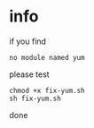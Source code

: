 # info
if you find 
```
no module named yum

```
please test 
```
chmod +x fix-yum.sh
sh fix-yum.sh
```
done
